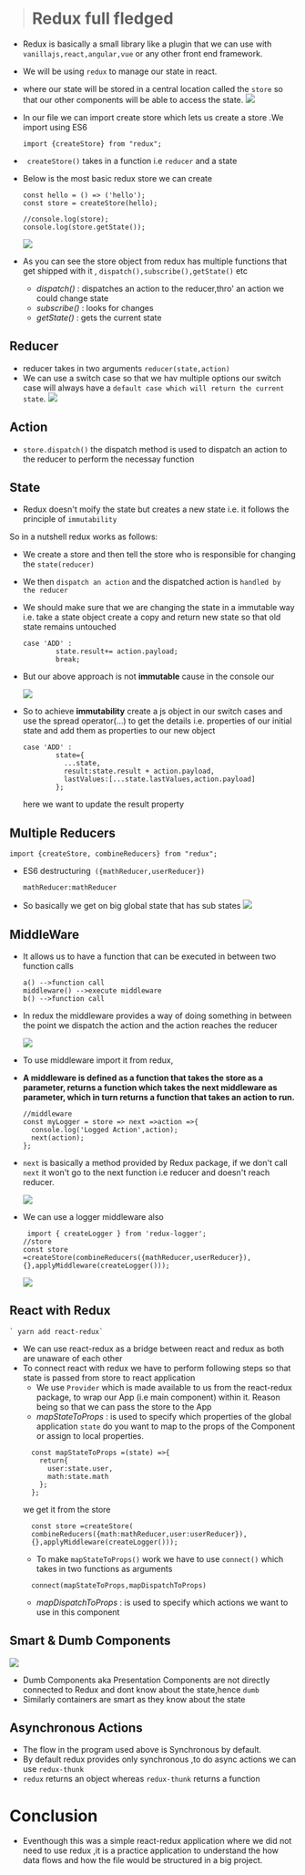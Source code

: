 > # Redux full fledged

- Redux is basically a small library like a plugin that we can use with `vanillajs,react,angular,vue` or any other front end framework.
- We will be using `redux` to manage our state in react.
- where our state will be stored in a central location called the `store` so that our other components will be able to access the state.
![](images/01_00.png)

- In our file we can import create store which lets us create a store .We import using ES6
  ```
  import {createStore} from "redux";
  ```
- ` createStore()` takes in a function i.e `reducer` and a state
- Below is the most basic redux store we can create
  ```
  const hello = () => ('hello');
  const store = createStore(hello);

  //console.log(store);
  console.log(store.getState());
  ```
    ![](images/02_00.png)

- As you can see the store object from redux has multiple functions that get shipped with it , `dispatch(),subscribe(),getState()` etc
    - _dispatch()_  : dispatches an action to the reducer,thro' an action we could change state
    - _subscribe()_ : looks for changes
    - _getState()_  : gets the current state

## Reducer 
- reducer takes in two arguments `reducer(state,action)`
- We can use a switch case so that we hav multiple options our switch case will always have a `default case which will return the current state`.
![](images/03_00.png)
## Action 
- `store.dispatch()` the dispatch method is used to dispatch an action to the reducer to perform the necessay function

## State
- Redux doesn't moify the state but creates a new state i.e. it follows the principle of `immutability`

So in a nutshell redux works as follows:
  - We create a store and then tell the store who is responsible for changing the `state(reducer)`
  - We then `dispatch an action` and the dispatched action is `handled by the reducer`
- We should make sure that we are changing the state in a immutable way i.e. take a state object create a copy and return new state so that old state remains untouched

  ```
  case 'ADD' :
          state.result+= action.payload;
          break;
  ```
- But our above approach is not **immutable** cause in the console our

  ![](images/04_00.png)
- So to achieve **immutability** create a js object in our switch cases and use the spread operator(...) to get the details i.e. properties of our initial state and add them as properties to our new object 
  ```
  case 'ADD' :
          state={
            ...state,
            result:state.result + action.payload,
            lastValues:[...state.lastValues,action.payload]
          };
  ```
  here we want to update the result property

## Multiple Reducers

`import {createStore, combineReducers} from "redux";`
- ES6 destructuring` ({mathReducer,userReducer})`
  ```
  mathReducer:mathReducer
  ```
- So basically we get on big global state that has sub states
 ![](images/05_00.png)

 ## MiddleWare
 - It allows us to have a function that can be executed in between two function calls
    ```
    a() -->function call
    middleware() -->execute middleware
    b() -->function call
    ```
- In redux the middleware provides a way of doing something in between the point we dispatch the action and the action reaches the reducer

    ![](images/07_00.png)

- To use middleware import it from redux,
- **A middleware is defined as a function that takes the store as a parameter, returns a function which takes the next middleware as parameter, which in turn returns a function that takes an action to run.**

    ```
    //middleware
    const myLogger = store => next =>action =>{
      console.log('Logged Action',action);
      next(action);
    }; 
    ```
- `next` is basically a method provided by Redux package, if we don't call `next` it won't go to the next function i.e reducer and doesn't reach reducer.

    ![](images/08_00.png)

 - We can use a logger middleware also 
    ```
     import { createLogger } from 'redux-logger';
    //store
    const store =createStore(combineReducers({mathReducer,userReducer}), {},applyMiddleware(createLogger()));
    ```
    ![](images/09_00.png)

## React with Redux
    ` yarn add react-redux`
- We can use react-redux as a bridge between react and redux as both are unaware of each other
- To connect react with redux we have to perform following steps so that state is passed from store to react application
    - We use `Provider` which is made available to  us from the react-redux package, to wrap our App (i.e main component) within it. Reason being so that we can pass the store to the App
    - _mapStateToProps_  : is used to specify which properties of the global application `state` do you want to map to the props of the Component or assign to local properties.
    ```
      const mapStateToProps =(state) =>{
        return{
          user:state.user,
          math:state.math
        };
      };
    ```
    we get it from the store
    ```
      const store =createStore(
      combineReducers({math:mathReducer,user:userReducer}),
      {},applyMiddleware(createLogger()));
    ```
    - To make `mapStateToProps()` work we have to use `connect()` which takes in two functions as arguments
    ```
      connect(mapStateToProps,mapDispatchToProps)
    ```
    - _mapDispatchToProps_  : is used to specify which actions we want to use in this component

## Smart & Dumb Components
  ![](images/10_00.png)
  - Dumb Components aka Presentation Components are not directly connected to Redux and dont know about the state,hence `dumb`
  - Similarly containers are smart as they know about the state

## Asynchronous Actions
- The flow in the program used above is Synchronous by default.
- By default redux provides only synchronous ,to do async actions we can  use `redux-thunk` 
- `redux` returns an object whereas `redux-thunk` returns a function

# Conclusion
- Eventhough this was a simple react-redux application where we did not need to use redux ,it is a practice application to understand the how data flows and how the file would be structured in a big project.